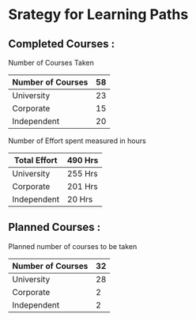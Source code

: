 # Srategy for Learning Paths

## Completed Courses : 

Number of Courses Taken 

| Number of Courses | 58 |
| --- | --- |
| University | 23 |
| Corporate | 15 |
| Independent | 20 |

Number of Effort spent measured in hours

| Total Effort | 490 Hrs |
| --- | --- |
| University | 255 Hrs |
| Corporate | 201 Hrs |
| Independent | 20 Hrs |

## Planned Courses : 

Planned number of courses to be taken

| Number of Courses | 32 |
| --- | --- |
| University | 28 |
| Corporate | 2 |
| Independent | 2 |
  
